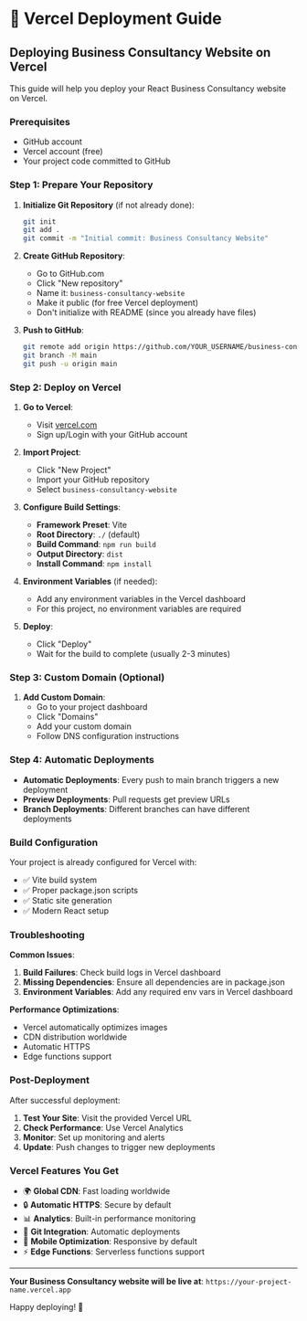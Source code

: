 # 🚀 Vercel Deployment Guide

## Deploying Business Consultancy Website on Vercel

This guide will help you deploy your React Business Consultancy website on Vercel.

### Prerequisites
- GitHub account
- Vercel account (free)
- Your project code committed to GitHub

### Step 1: Prepare Your Repository

1. **Initialize Git Repository** (if not already done):
   ```bash
   git init
   git add .
   git commit -m "Initial commit: Business Consultancy Website"
   ```

2. **Create GitHub Repository**:
   - Go to GitHub.com
   - Click "New repository"
   - Name it: `business-consultancy-website`
   - Make it public (for free Vercel deployment)
   - Don't initialize with README (since you already have files)

3. **Push to GitHub**:
   ```bash
   git remote add origin https://github.com/YOUR_USERNAME/business-consultancy-website.git
   git branch -M main
   git push -u origin main
   ```

### Step 2: Deploy on Vercel

1. **Go to Vercel**:
   - Visit [vercel.com](https://vercel.com)
   - Sign up/Login with your GitHub account

2. **Import Project**:
   - Click "New Project"
   - Import your GitHub repository
   - Select `business-consultancy-website`

3. **Configure Build Settings**:
   - **Framework Preset**: Vite
   - **Root Directory**: `./` (default)
   - **Build Command**: `npm run build`
   - **Output Directory**: `dist`
   - **Install Command**: `npm install`

4. **Environment Variables** (if needed):
   - Add any environment variables in the Vercel dashboard
   - For this project, no environment variables are required

5. **Deploy**:
   - Click "Deploy"
   - Wait for the build to complete (usually 2-3 minutes)

### Step 3: Custom Domain (Optional)

1. **Add Custom Domain**:
   - Go to your project dashboard
   - Click "Domains"
   - Add your custom domain
   - Follow DNS configuration instructions

### Step 4: Automatic Deployments

- **Automatic Deployments**: Every push to main branch triggers a new deployment
- **Preview Deployments**: Pull requests get preview URLs
- **Branch Deployments**: Different branches can have different deployments

### Build Configuration

Your project is already configured for Vercel with:
- ✅ Vite build system
- ✅ Proper package.json scripts
- ✅ Static site generation
- ✅ Modern React setup

### Troubleshooting

**Common Issues**:
1. **Build Failures**: Check build logs in Vercel dashboard
2. **Missing Dependencies**: Ensure all dependencies are in package.json
3. **Environment Variables**: Add any required env vars in Vercel dashboard

**Performance Optimizations**:
- Vercel automatically optimizes images
- CDN distribution worldwide
- Automatic HTTPS
- Edge functions support

### Post-Deployment

After successful deployment:
1. **Test Your Site**: Visit the provided Vercel URL
2. **Check Performance**: Use Vercel Analytics
3. **Monitor**: Set up monitoring and alerts
4. **Update**: Push changes to trigger new deployments

### Vercel Features You Get

- 🌍 **Global CDN**: Fast loading worldwide
- 🔒 **Automatic HTTPS**: Secure by default
- 📊 **Analytics**: Built-in performance monitoring
- 🔄 **Git Integration**: Automatic deployments
- 📱 **Mobile Optimization**: Responsive by default
- ⚡ **Edge Functions**: Serverless functions support

---

**Your Business Consultancy website will be live at**: `https://your-project-name.vercel.app`

Happy deploying! 🎉
